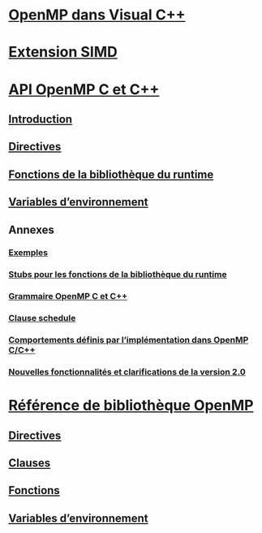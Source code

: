 # [OpenMP dans Visual C++](openmp-in-visual-cpp.md)
# [Extension SIMD](openmp-simd.md)
# [API OpenMP C et C++](openmp-c-and-cpp-application-program-interface.md)
## [Introduction](1-introduction.md)
## [Directives](2-directives.md)
## [Fonctions de la bibliothèque du runtime](3-run-time-library-functions.md)
## [Variables d’environnement](4-environment-variables.md)
## Annexes
### [Exemples](a-examples.md)
### [Stubs pour les fonctions de la bibliothèque du runtime](b-stubs-for-run-time-library-functions.md)
### [Grammaire OpenMP C et C++](c-openmp-c-and-cpp-grammar.md)
### [Clause schedule](d-using-the-schedule-clause.md)
### [Comportements définis par l’implémentation dans OpenMP C/C++](e-implementation-defined-behaviors-in-openmp-c-cpp.md)
### [Nouvelles fonctionnalités et clarifications de la version 2.0](f-new-features-and-clarifications-in-version-2-0.md)
# [Référence de bibliothèque OpenMP](reference/openmp-library-reference.md)
## [Directives](reference/openmp-directives.md)
## [Clauses](reference/openmp-clauses.md)
## [Fonctions](reference/openmp-functions.md)
## [Variables d’environnement](reference/openmp-environment-variables.md)